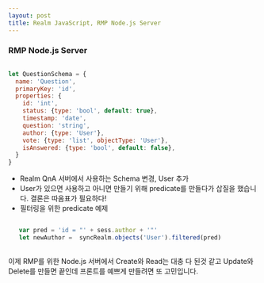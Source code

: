 ```yaml
---
layout: post
title: Realm JavaScript, RMP Node.js Server
---
```


### RMP Node.js Server

```javascript

let QuestionSchema = {
  name: 'Question',
  primaryKey: 'id',
  properties: {
    id: 'int',
    status: {type: 'bool', default: true},
    timestamp: 'date',
    question: 'string',
    author: {type: 'User'},
    vote: {type: 'list', objectType: 'User'},
    isAnswered: {type: 'bool', default: false},
  }
}

```

* Realm QnA 서버에서 사용하는 Schema 변경, User 추가
* User가 있으면 사용하고 아니면 만들기 위해 predicate를 만들다가 삽질을 했습니다. 결론은 따옴표가 필요하다!
* 필터링을 위한 predicate 예제

```javascript

   var pred = 'id = "' + sess.author + '"' 
   let newAuthor =  syncRealm.objects('User').filtered(pred)
   
```

이제 RMP를 위한 Node.js 서버에서 Create와 Read는 대충 다 된것 같고 Update와 Delete를 만들면 끝인데 프론트를 예쁘게 만들려면 또 고민입니다.
